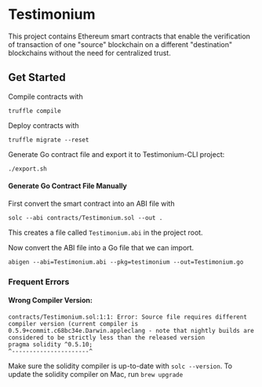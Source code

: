 # Testimonium
This project contains Ethereum smart contracts that enable the verification of transaction of one "source" blockchain on a different "destination" blockchains without the need for centralized trust.

## Get Started
Compile contracts with 
```
truffle compile
```
Deploy contracts with
```
truffle migrate --reset
```
Generate Go contract file and export it to Testimonium-CLI project:
```
./export.sh
```

#### Generate Go Contract File Manually
First convert the smart contract into an ABI file with 
```
solc --abi contracts/Testimonium.sol --out .
```
This creates a file called `Testimonium.abi` in the project root.

Now convert the ABI file into a Go file that we can import.
```
abigen --abi=Testimonium.abi --pkg=testimonium --out=Testimonium.go
```

### Frequent Errors
#### Wrong Compiler Version:
```
contracts/Testimonium.sol:1:1: Error: Source file requires different compiler version (current compiler is 0.5.9+commit.c68bc34e.Darwin.appleclang - note that nightly builds are considered to be strictly less than the released version
pragma solidity ^0.5.10;
^----------------------^
```
Make sure the solidity compiler is up-to-date with `solc --version`.
To update the solidity compiler on Mac, run `brew upgrade`
